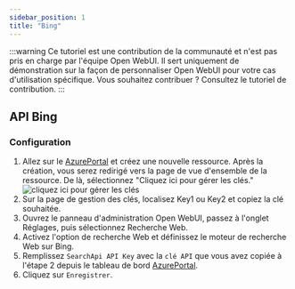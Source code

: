 ```yaml
---
sidebar_position: 1
title: "Bing"
---
```


:::warning
Ce tutoriel est une contribution de la communauté et n'est pas pris en charge par l'équipe Open WebUI. Il sert uniquement de démonstration sur la façon de personnaliser Open WebUI pour votre cas d'utilisation spécifique. Vous souhaitez contribuer ? Consultez le tutoriel de contribution.
:::

## API Bing

### Configuration

1. Allez sur le [AzurePortal](https://portal.azure.com/#create/Microsoft.BingSearch) et créez une nouvelle ressource. Après la création, vous serez redirigé vers la page de vue d'ensemble de la ressource. De là, sélectionnez "Cliquez ici pour gérer les clés." ![cliquez ici pour gérer les clés](https://github.com/user-attachments/assets/dd2a3c67-d6a7-4198-ba54-67a3c8acff6d)
2. Sur la page de gestion des clés, localisez Key1 ou Key2 et copiez la clé souhaitée.
3. Ouvrez le panneau d'administration Open WebUI, passez à l'onglet Réglages, puis sélectionnez Recherche Web.
4. Activez l'option de recherche Web et définissez le moteur de recherche Web sur Bing.
5. Remplissez `SearchApi API Key` avec la `clé API` que vous avez copiée à l'étape 2 depuis le tableau de bord [AzurePortal](https://portal.azure.com/#create/Microsoft.BingSearch).
6. Cliquez sur `Enregistrer`.
